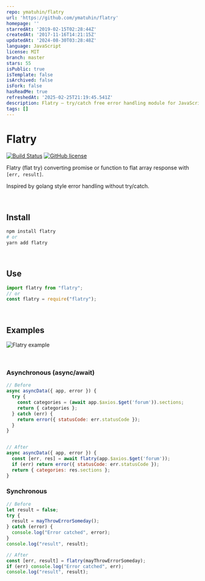 ```yaml
---
repo: ymatuhin/flatry
url: 'https://github.com/ymatuhin/flatry'
homepage: ''
starredAt: '2019-02-15T02:28:44Z'
createdAt: '2017-11-16T14:21:15Z'
updatedAt: '2024-08-30T03:28:48Z'
language: JavaScript
license: MIT
branch: master
stars: 55
isPublic: true
isTemplate: false
isArchived: false
isFork: false
hasReadMe: true
refreshedAt: '2025-02-25T21:19:45.541Z'
description: Flatry — try/catch free error handling module for JavaScript
tags: []
---
```


# Flatry

[![Build Status](https://travis-ci.org/ymatuhin/flatry.svg?branch=master)](https://travis-ci.org/ymatuhin/flatry)
[![GitHub license](https://img.shields.io/github/license/ymatuhin/flatry.svg)](https://github.com/ymatuhin/flatry/blob/master/LICENSE)

Flatry (flat try) converting promise or function to flat array response with `[err, result]`.

Inspired by golang style error handling without try/catch.

&nbsp;

## Install

```bash
npm install flatry
# or
yarn add flatry
```

&nbsp;

## Use

```js
import flatry from "flatry";
// or
const flatry = require("flatry");
```

&nbsp;

## Examples

![Flatry example](https://raw.githubusercontent.com/ymatuhin/flatry/master/example.png)

&nbsp;

### Asynchronous (async/await)

```js
// Before
async asyncData({ app, error }) {
  try {
    const categories = (await app.$axios.$get('forum')).sections;
    return { categories };
  } catch (err) {
    return error({ statusCode: err.statusCode });
  }
}


// After
async asyncData({ app, error }) {
  const [err, res] = await flatry(app.$axios.$get('forum'));
  if (err) return error({ statusCode: err.statusCode });
  return { categories: res.sections };
}
```

### Synchronous

```js
// Before
let result = false;
try {
  result = mayThrowErrorSomeday();
} catch (error) {
  console.log("Error catched", error);
}
console.log("result", result);

// After
const [err, result] = flatry(mayThrowErrorSomeday);
if (err) console.log("Error catched", err);
console.log("result", result);
```
